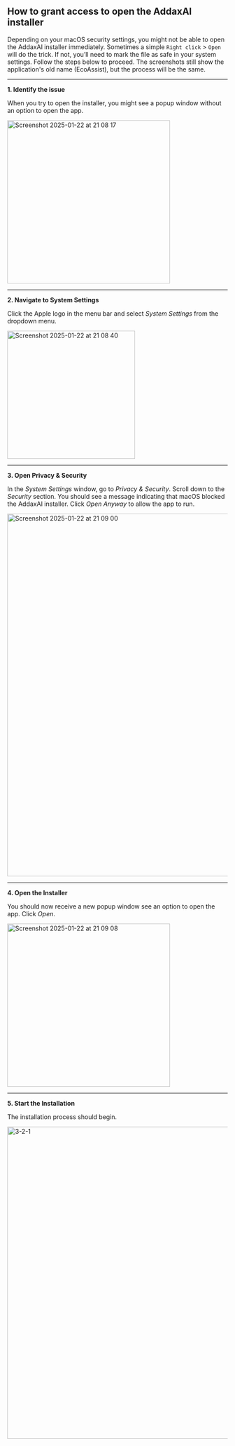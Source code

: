 ## How to grant access to open the AddaxAI installer

Depending on your macOS security settings, you might not be able to open the AddaxAI installer immediately. Sometimes a simple `Right click` > `Open` will do the trick. If not, you’ll need to mark the file as safe in your system settings. Follow the steps below to proceed. The screenshots still show the application's old name (EcoAssist), but the process will be the same.

________

**1. Identify the issue**

When you try to open the installer, you might see a popup window without an option to open the app.

<img width="372" alt="Screenshot 2025-01-22 at 21 08 17" src="https://github.com/user-attachments/assets/e064912c-8668-4fc5-bb16-171f2fb0202d" />

________

**2. Navigate to System Settings**

Click the Apple logo in the menu bar and select *System Settings* from the dropdown menu.

<img width="292" alt="Screenshot 2025-01-22 at 21 08 40" src="https://github.com/user-attachments/assets/fa10e5e0-fb46-48df-9350-1d762f948de4" />

________

**3. Open Privacy & Security**

In the *System Settings* window, go to *Privacy & Security*. Scroll down to the *Security* section. You should see a message indicating that macOS blocked the AddaxAI installer. Click *Open Anyway* to allow the app to run.

<img width="827" alt="Screenshot 2025-01-22 at 21 09 00" src="https://github.com/user-attachments/assets/82cbd8a6-c627-45ac-b6e2-fcbb7c8416d6" />

________

**4. Open the Installer**

You should now receive a new popup window see an option to open the app. Click *Open*.

<img width="372" alt="Screenshot 2025-01-22 at 21 09 08" src="https://github.com/user-attachments/assets/76097168-2be8-4ece-ad75-24615922d45b" />

________

**5. Start the Installation**

The installation process should begin.

<img width="712" alt="3-2-1" src="https://github.com/user-attachments/assets/3c5b375a-64cb-45de-98ad-0899aa992473" />
